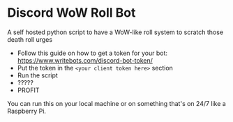 # Discord WoW Roll Bot
A self hosted python script to have a WoW-like roll system to scratch those death roll urges

* Follow this guide on how to get a token for your bot: https://www.writebots.com/discord-bot-token/
* Put the token in the `<your client token here>` section
* Run the script
* ?????
* PROFIT

You can run this on your local machine or on something that's on 24/7 like a Raspberry Pi.
